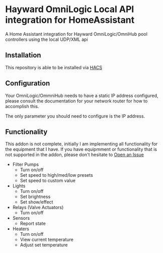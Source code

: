 # Hayward OmniLogic Local API integration for HomeAssistant

A Home Assistant integration for Hayward OmniLogic/OmniHub pool controllers using the local UDP/XML api

## Installation
This repository is able to be installed via [HACS](https://hacs.xyz/)

## Configuration
Your OmniLogic/OmmniHub needs to have a static IP address configured, please consult the documentation for your network router for how to accomplish this.

The only parameter you should need to configure is the IP address.

## Functionality
This addon is not complete, initially I am implementing all functionality for the equipment that I have.  If you have equipmment or functionality that is not supported in the addon, please don't hesitate to [Open an Issue](https://github.com/cryptk/haomnilogic-local/issues)

- Filter Pumps
    - Turn on/off
    - Set speed to high/med/low presets
    - Set speed to custom value
- Lights
    - Turn on/off
    - Set brightness
    - Set show/effect
- Relays (Valve Actuators)
    - Turn on/off
- Sensors
    - Report state
- Heaters
    - Turn on/off
    - View current temperature
    - Adjust set temperature